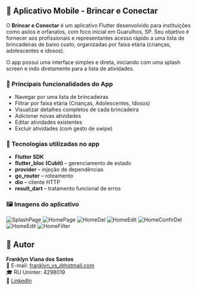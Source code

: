 ## 📱 Aplicativo Mobile - Brincar e Conectar

O **Brincar e Conectar** é um aplicativo Flutter desenvolvido para instituições como asilos e orfanatos, com foco inicial em Guarulhos, SP. Seu objetivo é fornecer aos profissionais e representantes acesso rápido a uma lista de brincadeiras de baixo custo, organizadas por faixa etária (crianças, adolescentes e idosos).

O app possui uma interface simples e direta, iniciando com uma splash screen e indo diretamente para a lista de atividades.

### 🔑 Principais funcionalidades do App

- Navegar por uma lista de brincadeiras
- Filtrar por faixa etária (Crianças, Adolescentes, Idosos)
- Visualizar detalhes completos de cada brincadeira
- Adicionar novas atividades
- Editar atividades existentes
- Excluir atividades (com gesto de swipe)

### 🧰 Tecnologias utilizadas no app

- **Flutter SDK**
- **flutter_bloc (Cubit)** – gerenciamento de estado
- **provider** – injeção de dependências
- **go_router** – roteamento
- **dio** – cliente HTTP
- **result_dart** – tratamento funcional de erros

### 🖼️ Imagens do aplicativo

![SplashPage](assets/readme/splash.jpeg)
![HomePage](assets/readme/home.png)
![HomeDel](assets/readme/homedel.png)
![HomeEdit](assets/readme/homeedit.png)
![HomeConfirDel](assets/readme/homeconfirdel.png)
![HomeEdit](assets/readme/homeedit.png)
![HomeFilter](assets/readme/homefilter.png)

## 👤 Autor

**Franklyn Viana dos Santos**  
📧 E-mail: franklyn_vs_@hotmail.com  
🎓 RU Uninter: 4298019  
🔗 [LinkedIn](https://www.linkedin.com/in/franklyn-v-santos/)

